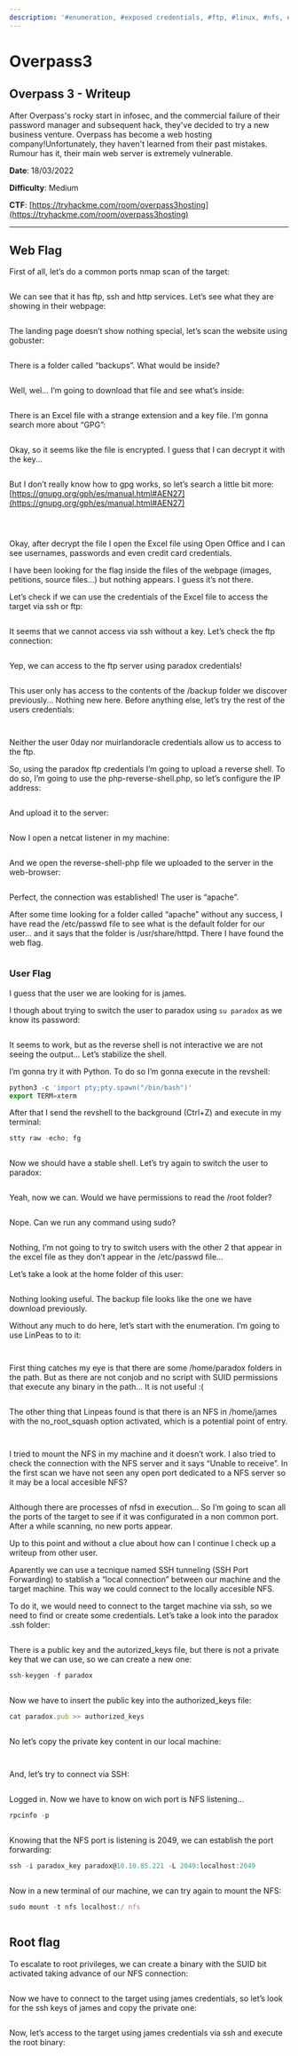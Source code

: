 ```yaml
---
description: '#enumeration, #exposed credentials, #ftp, #linux, #nfs, #SSH tunneling'
---
```


# Overpass3

## Overpass 3 - Writeup

After Overpass's rocky start in infosec, and the commercial failure of their password manager and subsequent hack, they've decided to try a new business venture. Overpass has become a web hosting company!Unfortunately, they haven't learned from their past mistakes. Rumour has it, their main web server is extremely vulnerable.

**Date**: 18/03/2022

**Difficulty**: Medium

**CTF**: [https://tryhackme.com/room/overpass3hosting](https://tryhackme.com/room/overpass3hosting)

***

## Web Flag

First of all, let’s do a common ports nmap scan of the target:

<figure><img src="../../.gitbook/assets/overpassthree0.png" alt=""><figcaption></figcaption></figure>

We can see that it has ftp, ssh and http services. Let’s see what they are showing in their webpage:

<figure><img src="../../.gitbook/assets/overpassthree1.png" alt=""><figcaption></figcaption></figure>

The landing page doesn’t show nothing special, let’s scan the website using gobuster:

<figure><img src="../../.gitbook/assets/overpassthree2.png" alt=""><figcaption></figcaption></figure>

There is a folder called “backups”. What would be inside?

<figure><img src="../../.gitbook/assets/overpassthree3.png" alt=""><figcaption></figcaption></figure>

Well, wel... I’m going to download that file and see what’s inside:

<figure><img src="../../.gitbook/assets/overpassthree4.png" alt=""><figcaption></figcaption></figure>

There is an Excel file with a strange extension and a key file. I’m gonna search more about “GPG”:

<figure><img src="../../.gitbook/assets/overpassthree5.png" alt=""><figcaption></figcaption></figure>

Okay, so it seems like the file is encrypted. I guess that I can decrypt it with the key...

<figure><img src="../../.gitbook/assets/overpassthree6.png" alt=""><figcaption></figcaption></figure>

But I don’t really know how to gpg works, so let’s search a little bit more: [https://gnupg.org/gph/es/manual.html#AEN27](https://gnupg.org/gph/es/manual.html#AEN27)

<figure><img src="../../.gitbook/assets/overpassthree7.png" alt=""><figcaption></figcaption></figure>

<figure><img src="../../.gitbook/assets/overpassthree8.png" alt=""><figcaption></figcaption></figure>

<figure><img src="../../.gitbook/assets/overpassthree9.png" alt=""><figcaption></figcaption></figure>

Okay, after decrypt the file I open the Excel file using Open Office and I can see usernames, passwords and even credit card credentials.

I have been looking for the flag inside the files of the webpage (images, petitions, source files...) but nothing appears. I guess it’s not there.

Let’s check if we can use the credentials of the Excel file to access the target via ssh or ftp:

<figure><img src="../../.gitbook/assets/overpassthree10.png" alt=""><figcaption></figcaption></figure>

It seems that we cannot access via ssh without a key. Let’s check the ftp connection:

<figure><img src="../../.gitbook/assets/overpassthree11.png" alt=""><figcaption></figcaption></figure>

Yep, we can access to the ftp server using paradox credentials!

<figure><img src="../../.gitbook/assets/overpassthree12.png" alt=""><figcaption></figcaption></figure>

This user only has access to the contents of the /backup folder we discover previously... Nothing new here. Before anything else, let’s try the rest of the users credentials:

<figure><img src="../../.gitbook/assets/overpassthree13.png" alt=""><figcaption></figcaption></figure>

<figure><img src="../../.gitbook/assets/overpassthree14.png" alt=""><figcaption></figcaption></figure>

Neither the user 0day nor muirlandoracle credentials allow us to access to the ftp.

So, using the paradox ftp credentials I’m going to upload a reverse shell. To do so, I’m going to use the php-reverse-shell.php, so let’s configure the IP address:

<figure><img src="../../.gitbook/assets/overpassthree15.png" alt=""><figcaption></figcaption></figure>

And upload it to the server:

<figure><img src="../../.gitbook/assets/overpassthree16.png" alt=""><figcaption></figcaption></figure>

Now I open a netcat listener in my machine:

<figure><img src="../../.gitbook/assets/overpassthree17.png" alt=""><figcaption></figcaption></figure>

And we open the reverse-shell-php file we uploaded to the server in the web-browser:

<figure><img src="../../.gitbook/assets/overpassthree18.png" alt=""><figcaption></figcaption></figure>

Perfect, the connection was established! The user is “apache”.

After some time looking for a folder called “apache” without any success, I have read the /etc/passwd file to see what is the default folder for our user... and it says that the folder is /usr/share/httpd. There I have found the web flag.

<figure><img src="../../.gitbook/assets/overpassthree19.png" alt=""><figcaption></figcaption></figure>

### User Flag

I guess that the user we are looking for is james.

I though about trying to switch the user to paradox using `su paradox` as we know its password:

<figure><img src="../../.gitbook/assets/overpassthree20.png" alt=""><figcaption></figcaption></figure>

It seems to work, but as the reverse shell is not interactive we are not seeing the output... Let’s stabilize the shell.

I’m gonna try it with Python. To do so I’m gonna execute in the revshell:

```jsx
python3 -c 'import pty;pty.spawn("/bin/bash")'
export TERM=xterm
```

After that I send the revshell to the background (Ctrl+Z) and execute in my terminal:

```jsx
stty raw -echo; fg
```

<figure><img src="../../.gitbook/assets/overpassthree21.png" alt=""><figcaption></figcaption></figure>

Now we should have a stable shell. Let’s try again to switch the user to paradox:

<figure><img src="../../.gitbook/assets/overpassthree22.png" alt=""><figcaption></figcaption></figure>

Yeah, now we can. Would we have permissions to read the /root folder?

<figure><img src="../../.gitbook/assets/overpassthree23.png" alt=""><figcaption></figcaption></figure>

Nope. Can we run any command using sudo?

<figure><img src="../../.gitbook/assets/overpassthree24.png" alt=""><figcaption></figcaption></figure>

Nothing, I’m not going to try to switch users with the other 2 that appear in the excel file as they don’t appear in the /etc/passwd file...

Let’s take a look at the home folder of this user:

<figure><img src="../../.gitbook/assets/overpassthree25.png" alt=""><figcaption></figcaption></figure>

Nothing looking useful. The backup file looks like the one we have download previously.

Without any much to do here, let’s start with the enumeration. I’m going to use LinPeas to to it:

<figure><img src="../../.gitbook/assets/overpassthree26.png" alt=""><figcaption></figcaption></figure>

<figure><img src="../../.gitbook/assets/overpassthree27.png" alt=""><figcaption></figcaption></figure>

First thing catches my eye is that there are some /home/paradox folders in the path. But as there are not conjob and no script with SUID permissions that execute any binary in the path... It is not useful :(

<figure><img src="../../.gitbook/assets/overpassthree28.png" alt=""><figcaption></figcaption></figure>

The other thing that Linpeas found is that there is an NFS in /home/james with the no\_root\_squash option activated, which is a potential point of entry.

<figure><img src="../../.gitbook/assets/overpassthree29.png" alt=""><figcaption></figcaption></figure>

<figure><img src="../../.gitbook/assets/overpassthree30.png" alt=""><figcaption></figcaption></figure>

I tried to mount the NFS in my machine and it doesn’t work. I also tried to check the connection with the NFS server and it says “Unable to receive”. In the first scan we have not seen any open port dedicated to a NFS server so it may be a local accesible NFS?

<figure><img src="../../.gitbook/assets/overpassthree31.png" alt=""><figcaption></figcaption></figure>

Although there are processes of nfsd in execution... So I’m going to scan all the ports of the target to see if it was configurated in a non common port. After a while scanning, no new ports appear.

Up to this point and without a clue about how can I continue I check up a writeup from other user.

Aparently we can use a tecnique named SSH tunneling (SSH Port Forwarding) to stablish a “local connection” between our machine and the target machine. This way we could connect to the locally accesible NFS.

To do it, we would need to connect to the target machine via ssh, so we need to find or create some credentials. Let’s take a look into the paradox .ssh folder:

<figure><img src="../../.gitbook/assets/overpassthree32.png" alt=""><figcaption></figcaption></figure>

There is a public key and the autorized\_keys file, but there is not a private key that we can use, so we can create a new one:

```jsx
ssh-keygen -f paradox
```

<figure><img src="../../.gitbook/assets/overpassthree33.png" alt=""><figcaption></figcaption></figure>

Now we have to insert the public key into the authorized\_keys file:

```jsx
cat paradox.pub >> authorized_keys
```

<figure><img src="../../.gitbook/assets/overpassthree34.png" alt=""><figcaption></figcaption></figure>

No let’s copy the private key content in our local machine:

<figure><img src="../../.gitbook/assets/overpassthree35.png" alt=""><figcaption></figcaption></figure>

<figure><img src="../../.gitbook/assets/overpassthree36.png" alt=""><figcaption></figcaption></figure>

And, let’s try to connect via SSH:

<figure><img src="../../.gitbook/assets/overpassthree37.png" alt=""><figcaption></figcaption></figure>

Logged in. Now we have to know on wich port is NFS listening...

```jsx
rpcinfo -p
```

<figure><img src="../../.gitbook/assets/overpassthree38.png" alt=""><figcaption></figcaption></figure>

Knowing that the NFS port is listening is 2049, we can establish the port forwarding:

```jsx
ssh -i paradox_key paradox@10.10.85.221 -L 2049:localhost:2049
```

<figure><img src="../../.gitbook/assets/overpassthree39.png" alt=""><figcaption></figcaption></figure>

Now in a new terminal of our machine, we can try again to mount the NFS:

```jsx
sudo mount -t nfs localhost:/ nfs
```

<figure><img src="../../.gitbook/assets/overpassthree40.png" alt=""><figcaption></figcaption></figure>

## Root flag

To escalate to root privileges, we can create a binary with the SUID bit activated taking advance of our NFS connection:

<figure><img src="../../.gitbook/assets/overpassthree41.png" alt=""><figcaption></figcaption></figure>

Now we have to connect to the target using james credentials, so let’s look for the ssh keys of james and copy the private one:

<figure><img src="../../.gitbook/assets/overpassthree42.png" alt=""><figcaption></figcaption></figure>

Now, let’s access to the target using james credentials via ssh and execute the root binary:

<figure><img src="../../.gitbook/assets/overpassthree43.png" alt=""><figcaption></figcaption></figure>
